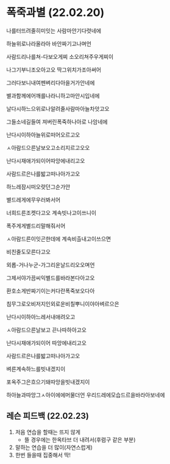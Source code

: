 # 폭죽과별 (22.02.20)

나를터뜨려줄히미잇는 사람마안기다렷네에

하늘위로나라올라아 바안짜기고나며언

사람드리나를쳐-다보오게찌 소오리쳐주우게찌이

나그기부니조오아고오 딱그위치가조아써어

그러다보니내여펜벼리다아을거가안네에

별과함께에어깨를나라니하고마안시입네에

날다시하느으위로나알려줄사람마아늘차앗고오

그들소네길들여 져버린폭죽하나아로 나암네에

난다시이하아늘위로떠어오르고오

ㅅ아람드으른날보오고소리지르고오오

난다시재애가되이어따앙에내리고오

사람드르은나를밟고떠나아가고오



하느레잠시떠오랏던그순가안

별드레게에무우러봐서어

너희드른조켓다고오 계속빗나고이쓰니이

폭주게게별드리말해줘서어

ㅅ아람드른이잇곤한데에 계속비츨내고이쓰으면

비친줄도모른다고오

외롭-거나누군-가그리운날드리오오며언

그제서야가끔씨익별드를바라본다아고오

환호소게반짜기이는커다란폭죽보오다아

침무그로오비저지인외로운비칠뿌니이야아벼르으은

난다시이하아느레서내애려오고

ㅅ아람드으른날보고 끈나따하아고오

난다시재애가되이어 따앙에내리고오

사람드르은나를밟고떠나아가고오



벼른계속하느를빗내겠지이

포옥주그은흐으기돼따앙을빗내겠지이

하아늘과따앙그ㅅ아이에에머물더언 우리드레에모습드르을바라아보네에



## 레슨 피드백 (22.02.23)

1. 저음 연습을 할때는 뜨지 않게
   - 뜰 경우에는 한옥타브 더 내려서(후렴구 같은 부분)
2. 말하는 연습을 더 많이(자연스럽게)
3. 한번 들을때 집중해서 딱!
